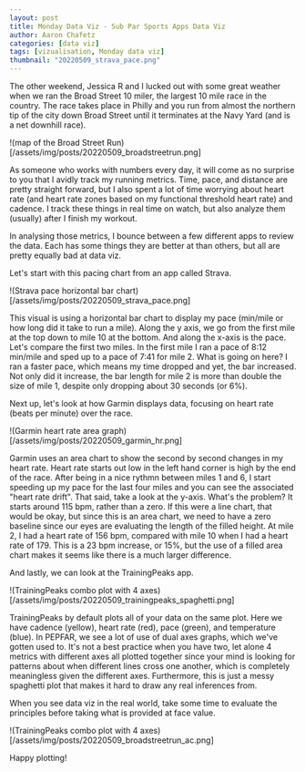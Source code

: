 ```yaml
---
layout: post
title: Monday Data Viz - Sub Par Sports Apps Data Viz
author: Aaron Chafetz
categories: [data viz]
tags: [vizualisation, Monday data viz]
thumbnail: "20220509_strava_pace.png"
---
```


The other weekend, Jessica R and I lucked out with some great weather when we ran the Broad Street 10 miler, the largest 10 mile race in the country. The race takes place in Philly and you run from almost the northern tip of the city down Broad Street until it terminates at the Navy Yard (and is a net downhill race). 

!(map of the Broad Street Run)[/assets/img/posts/20220509_broadstreetrun.png]

As someone who works with numbers every day, it will come as no surprise to you that I avidly track my running metrics. Time, pace, and distance are pretty straight forward, but I also spent a lot of time worrying about heart rate (and heart rate zones based on my functional threshold heart rate) and cadence. I track these things in real time on watch, but also analyze them (usually) after I finish my workout. 

In analysing those metrics, I bounce between a few different apps to review the data. Each has some things they are better at than others, but all are pretty equally bad at data viz.

Let's start with this pacing chart from an app called Strava.

!(Strava pace horizontal bar chart)[/assets/img/posts/20220509_strava_pace.png]

This visual is using a horizontal bar chart to display my pace (min/mile or how long did it take to run a mile).  Along the y axis, we go from the first mile at the top down to mile 10 at the bottom. And along the x-axis is the pace. Let's compare the first two miles. In the first mile I ran a pace of 8:12 min/mile and sped up to a pace of 7:41 for mile 2. What is going on here? I ran a faster pace, which means my time dropped and yet, the bar increased. Not only did it increase, the bar length for mile 2 is more than double the size of mile 1, despite only dropping about 30 seconds (or 6%). 

Next up, let's look at how Garmin displays data, focusing on heart rate (beats per minute) over the race.

!(Garmin heart rate area graph)[/assets/img/posts/20220509_garmin_hr.png]

Garmin uses an area chart to show the second by second changes in my heart rate. Heart rate starts out low in the left hand corner is high by the end of the race. After being in a nice rythmn between miles 1 and 6, I start speeding up my pace for the last four miles and you can see the associated "heart rate drift". That said, take a look at the y-axis. What's the problem? It starts around 115 bpm, rather than a zero. If this were a line chart, that would be okay, but since this is an area chart, we need to have a zero baseline since our eyes are evaluating the length of the filled height. At mile 2, I had a heart rate of 156 bpm, compared with mile 10 when I had a heart rate of 179. This is a 23 bpm increase, or 15%, but the use of a filled area chart makes it seems like there is a much larger difference.

And lastly, we can look at the TrainingPeaks app.

!(TrainingPeaks combo plot with 4 axes)[/assets/img/posts/20220509_trainingpeaks_spaghetti.png]

TrainingPeaks by default plots all of your data on the same plot. Here we have cadence (yellow), heart rate (red), pace (green), and temperature (blue). In PEPFAR, we see a lot of use of dual axes graphs, which we've gotten used to. It's not a best practice when you have two, let alone 4 metrics with different axes all plotted together since your mind is looking for patterns about when different lines cross one another, which is completely meaningless given the different axes. Furthermore, this is just a messy spaghetti plot that makes it hard to draw any real inferences from.

When you see data viz in the real world, take some time to evaluate the principles before taking what is provided at face value.

!(TrainingPeaks combo plot with 4 axes)[/assets/img/posts/20220509_broadstreetrun_ac.png]


Happy plotting!